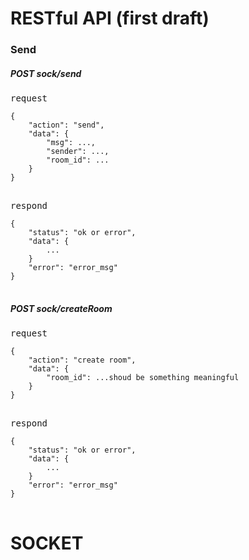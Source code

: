 # RESTful API (first draft)
### Send
##### POST sock/send
<pre>
request
<code>
{
    "action": "send",
    "data": {
        "msg": ...,
        "sender": ...,
        "room_id": ...
    }
}
</code>
</pre>

<pre>
respond
<code>
{
    "status": "ok or error",
    "data": {
        ...
    }
    "error": "error_msg"
}
</code>
</pre>

##### POST sock/createRoom
<pre>
request
<code>
{
    "action": "create room",
    "data": {
        "room_id": ...shoud be something meaningful
    }
}
</code>
</pre>

<pre>
respond
<code>
{
    "status": "ok or error",
    "data": {
        ...
    }
    "error": "error_msg"
}
</code>
</pre>


# SOCKET 
